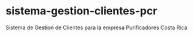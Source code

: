 # sistema-gestion-clientes-pcr
 Sistema de Gestion de Clientes para la empresa Purificadores Costa Rica
